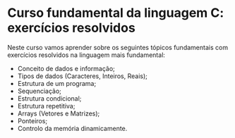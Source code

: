 # Curso fundamental da linguagem C: exercícios resolvidos 
Neste curso vamos aprender sobre os seguintes tópicos fundamentais com exercícios resolvidos na linguagem mais fundamental: 
- Conceito de dados e informação;
- Tipos de dados (Caracteres, Inteiros, Reais); 
- Estrutura de um programa;
- Sequenciação; 
- Estrutura condicional; 
- Estrutura repetitiva; 
- Arrays (Vetores e Matrizes);
- Ponteiros;
- Controlo da memória dinamicamente.
